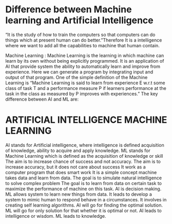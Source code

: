 # Difference between Machine learning and Artificial Intelligence

 “It is the study of how to train the computers so that computers can do things which at present human can do better.”Therefore It is a intelligence where we want to add all the capabilities to machine that human contain.

Machine Learning : Machine Learning is the learning in which machine can learn by its own without being explicitly programmed. It is an application of AI that provide system the ability to automatically learn and improve from experience. Here we can generate a program by integrating input and output of that program. One of the simple definition of the Machine Learning is “Machine Learning is said to learn from experience E w.r.t some class of task T and a performance measure P if learners performance at the task in the class as measured by P improves with experiences.”
The key difference between AI and ML are:


# ARTIFICIAL INTELLIGENCE	MACHINE LEARNING
AI stands for Artificial intelligence, where intelligence is defined acquisition of knowledge, ability to acquire and apply knowledge.	ML stands for Machine Learning which is defined as the acquisition of knowledge or skill
The aim is to increase chance of success and not accuracy.	The aim is to increase accuracy, but it does not care about success
It work as a computer program that does smart work	It is a simple concept machine takes data and learn from data.
The goal is to simulate natural intelligence to solve complex problem	The goal is to learn from data on certain task to maximize the performance of machine on this task.
AI is decision making.	ML allows system to learn new things from data.
It leads to develop a system to mimic human to respond behave in a circumstances.	It involves in creating self learning algorithms.
AI will go for finding the optimal solution.	ML will go for only solution for that whether it is optimal or not.
AI leads to intelligence or wisdom.	ML leads to knowledge.
